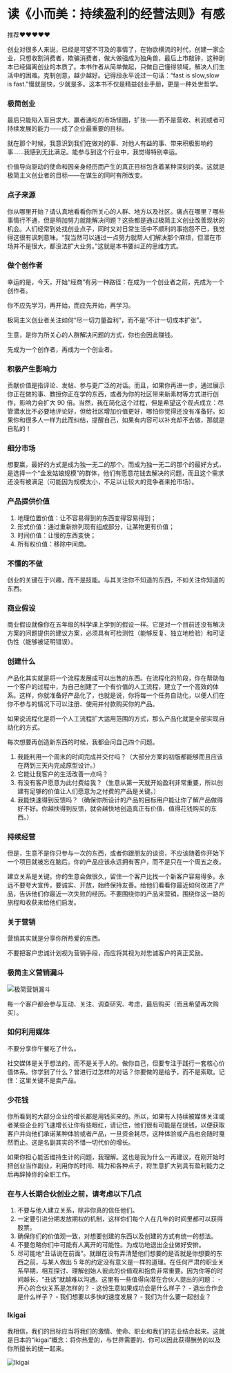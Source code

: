 # 读《小而美：持续盈利的经营法则》有感


推荐❤❤❤❤❤

创业对很多人来说，已经是可望不可及的事情了，在物欲横流的时代，创建一家企业，只想收割消费者，欺骗消费者，做大做强成为独角兽，最后上市敲钟，这种剧本已经偏离创业的本质了。本书作者从简单做起，只做自己懂得领域，解决人们生活中的困难。克制创意，越少越好。记得段永平说过一句话：“fast is slow,slow is fast.”慢就是快，少就是多。这本书不仅是精益创业手册，更是一种处世哲学。

### 极简创业
最后只能陷入盲目求大、赢者通吃的市场怪圈，扩张——而不是营收、利润或者可持续发展的能力——成了企业最重要的目标。
  
就在那个时候，我意识到我们在做对的事、对他人有益的事、带来积极影响的事……我感到无比满足。能参与到这个行业中，我觉得特别幸运。

价值导向驱动的使命和因亲身经历而产生的真正目标包含着某种深刻的美。这就是极简主义创业者的目标——在谋生的同时有所改变。

### 点子来源
你从哪里开始？请认真地看看你所关心的人群、地方以及社区。痛点在哪里？哪些事情行不通，但是稍加努力就能解决问题？这些都是通过极简主义创业改善现状的机会。人们经常到处找创业点子，同时又对日常生活中不顺利的事抱怨不已，我觉得这很有讽刺意味。“我当然可以通过一点努力就帮人们解决那个麻烦，但潜在市场并不是很大，都没法扩大业务。”这就是本书要纠正的思维方式。

### 做个创作者
幸运的是，今天，开始“经商”有另一种路径：在成为一个创业者之前，先成为一个创作者。

你不应先学习，再开始，而应先开始，再学习。

极简主义创业者关注如何“尽一切力量盈利”，而不是“不计一切成本扩张”。

生意，是你为所关心的人群解决问题的方式，你也会因此赚钱。

先成为一个创作者，再成为一个创业者。

### 积极产生影响力
贡献价值是指评论、发帖、参与更广泛的对话。而且，如果你再进一步，通过展示你正在做的事、教授你正在学的东西，或者为你的社区带来新素材等方式进行创作，影响力会扩大 90 倍。当然，我在简化这个过程，但是希望这个观点成立：尽管潜水比不必要地评论好，但给社区增加价值更好，哪怕你觉得还没有准备好。如果你和很多人一样为此而纠结，提醒自己，如果有内容可以补充却不去做，那就是自私的！

### 细分市场
想要赢，最好的方式是成为独一无二的那个。而成为独一无二的那个的最好方式，是选择一个“金发姑娘规模”的群体，他们有愿意花钱去解决的问题，而且这个需求还没有被满足（可能因为规模太小，不足以让较大的竞争者来抢市场）。

### 产品提供价值
1. 地理位置价值：让不容易得到的东西变得容易得到；
2. 形式价值：通过重新排列现有组成部分，让某物更有价值；
3. 时间价值：让慢的东西变快；
4. 所有权价值：移除中间商。

### 不懂的不做
创业的关键在于兴趣，而不是技能。与其关注你不知道的东西，不如关注你知道的东西。

### 商业假设
商业假设就像你在五年级的科学课上学到的假设一样。它是对一个目前还没有解决方案的问题提供的建议方案，必须具有可检测性（能够反复、独立地检验）和可证伪性（能够被证明错误）。

### 创建什么
产品化其实就是将一个流程发展成可以出售的东西。在流程化的阶段，你在帮助每一个客户的过程中，为自己创建了一个有价值的人工流程，建立了一个高效的体系。这样，你就准备好产品化了，也就是说，你将每一个任务自动化，以便人们在你不参与的情况下可以注册、使用并付款购买你的产品。

如果说流程化是将一个人工流程扩大运用范围的方式，那么产品化就是全部实现自动化的方式。

每次想要再创造新东西的时候，我都会问自己四个问题。
  1. 我能利用一个周末的时间完成并交付吗？（大部分方案的初版都能够而且应该在两到三天内完成原型设计。）
  2. 它能让我客户的生活改善一点吗？
  3. 有没有客户愿意为此付费给我？（生意从第一天就开始盈利非常重要，所以创建有足够的价值让人们愿意为之付费的产品是关键。）
  4. 我能快速得到反馈吗？（确保你所设计的产品的目标用户能让你了解产品做得好不好。你越快得到反馈，就会越快地创造真正有价值、值得花钱购买的东西。）

### 持续经营
但是，生意不是你只参与一次的东西，或者你跟朋友的谈资，不应该随着你开始下一个项目就被忘在脑后。你的产品应该永远拥有客户，而不是只在一个周五之夜。

建立关系是关键。你的生意会做很久，留住一个客户比找一个新客户容易得多。永远不要夸大宣传，要诚实、开放，始终保持友善。给他们看看你最近如何改进了产品，告诉他们你最近一次失败的经历。不要围绕你的产品来营销，围绕你这一路的旅程和收获来给他们启发。

### 关于营销
营销其实就是分享你所热爱的东西。

不要把客户忠诚计划视为营销手段，而应将其视为对忠诚客户的真正奖励。

### 极简主义营销漏斗
![极简营销漏斗](https://image.ericzzz.com/2023/12/05/da2398c2-5530-4970-ac38-cf82d5f9aad2.jpeg)

每一个客户都会参与互动、关注、调查研究、考虑，最后购买（而且希望再次购买）。

### 如何利用媒体
不要分享你午餐吃了什么。

社交媒体是关于想法的，而不是关于人的。做你自己，但要专注于践行一套核心价值体系。你学到了什么？曾进行过怎样的对话？你要做的是给予，而不是索取。记住：这里关键不是卖产品。

### 少花钱
你所看到的大部分企业的增长都是用钱买来的。所以，如果有人持续被媒体关注或者某些企业的飞速增长让你有些眼红，请记住，他们很有可能是在烧钱，以便获取客户并向他们承诺某种体验或者产品，一旦资金耗尽，这种体验或产品也会随时戛然而止。这是名副其实的不惜一切代价的增长。

如果你担心能否维持生计的问题，我理解。这也是我为什么一再建议，在刚开始时把创业当作副业，利用你的时间、精力和各种点子，将生意扩大到具有盈利能力之后再辞掉你的全职工作。

### 在与人长期合伙创业之前，请考虑以下几点
  1. 不要与他人建立关系，除非你真的信任他们。
  2. 一定要引进分期发放期权的机制，这样你们每个人在几年的时间里都可以获得股票。
  3. 确保你们的价值观一致，对想要创建的东西以及创建的方式有统一的想法。
  4. 不要忽略你们中可能有人离开的可能性。为成功地退出企业做好安排。
  5. 尽可能地“丑话说在前面”。就跟在没有弄清楚他们想要的是否就是你想要的东西之前，与某人做出 5 年的约定没有意义是一样的道理。在任何严肃的职业关系早期，相互探讨、理解创始人彼此的价值观和抱负非常重要。因为你等的时间越长，“丑话”就越难以沟通。这里有一些值得向潜在合伙人提出的问题：
	- 开心的合伙关系是怎样的？
	- 这份生意如果成功会是什么样子？
	- 退出合作会是什么样子？
	- 我们想要以多快的速度发展？
	- 我们为什么要一起创业？

### Ikigai
我相信，我们的目标应当将我们的激情、使命、职业和我们的志业结合起来。这就是日本的“ikigai”概念：将你热爱的，与世界需要的、你可以因此获得酬劳的以及你所擅长的统一起来。

![Ikigai](https://image.ericzzz.com/2023/12/05/aaad0816-9338-11ee-b9d1-0242ac120002.webp)
